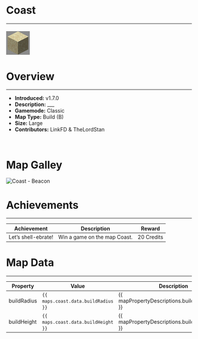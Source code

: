 <!-- replace _map_ with the actual map name -->
<!-- change gamemode type for the Map data description  -->
# Coast

***

#### ![coasticon](../assets/maps/coast/coast-icon.jpg)

# Overview
***
- **Introduced:** v1.7.0
- **Description:** ___
- **Gamemode:** Classic
- **Map Type:** Build (B)
- **Size:** Large
- **Contributors:** LinkFD & TheLordStan

<br />  

# Map Galley
![Coast - Beacon](../assets/maps/coast/ '')

# Achievements
***

| Achievement | Description | Reward |
| ----- | ----- | ------ |
| Let’s shell-ebrate! | Win a game on the map Coast. | 20 Credits |



# Map Data
***

| Property | Value | Description |
| ----------- | ----------- | ------ |
| buildRadius |`{{ maps.coast.data.buildRadius }}`| {{ mapPropertyDescriptions.buildRadius.classic }} |
| buildHeight |`{{ maps.coast.data.buildHeight }}`| {{ mapPropertyDescriptions.buildHeight.classic }} |